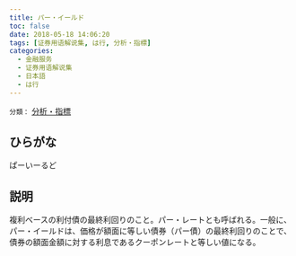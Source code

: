 ```yaml
---
title: パー・イールド
toc: false
date: 2018-05-18 14:06:20
tags: [证券用语解说集, は行, 分析・指標]
categories:
  - 金融服务
  - 证券用语解说集
  - 日本語
  - は行
---
```


`分類：` [分析・指標](/tags/分析・指標/)

## ひらがな

ぱーいーるど

## 説明

複利ベースの利付債の最終利回りのこと。パー・レートとも呼ばれる。一般に、パー・イールドは、価格が額面に等しい債券（パー債）の最終利回りのことで、債券の額面金額に対する利息であるクーポンレートと等しい値になる。
